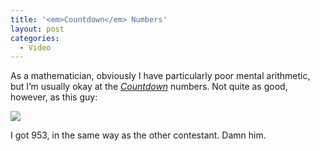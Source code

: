 ```yaml
---
title: '<em>Countdown</em> Numbers'
layout: post
categories:
  - Video
---
```

As a mathematician, obviously I have particularly poor mental arithmetic, but I’m usually okay at the _[Countdown](http://en.wikipedia.org/wiki/Countdown_(game_show))_ numbers. Not quite as good, however, as this guy:

[![](http://img.youtube.com/vi/1XQo6PwS358/3.jpg)](http://www.youtube.com/watch?v=1XQo6PwS358)

I got 953, in the same way as the other contestant. Damn him.